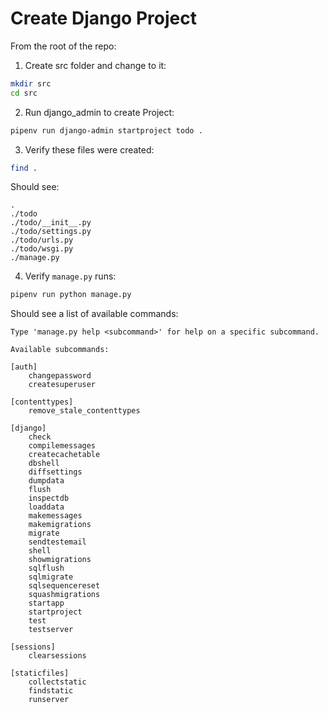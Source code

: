 # Create Django Project

From the root of the repo:

1. Create src folder and change to it:
```bash
mkdir src
cd src
```

2. Run django_admin to create Project:
```bash
pipenv run django-admin startproject todo .
```

3. Verify these files were created:
```bash
find .
```
Should see:
```text
.
./todo
./todo/__init__.py
./todo/settings.py
./todo/urls.py
./todo/wsgi.py
./manage.py
```

4. Verify `manage.py` runs:
```bash
pipenv run python manage.py
```
Should see a list of available commands:
```text
Type 'manage.py help <subcommand>' for help on a specific subcommand.

Available subcommands:

[auth]
    changepassword
    createsuperuser

[contenttypes]
    remove_stale_contenttypes

[django]
    check
    compilemessages
    createcachetable
    dbshell
    diffsettings
    dumpdata
    flush
    inspectdb
    loaddata
    makemessages
    makemigrations
    migrate
    sendtestemail
    shell
    showmigrations
    sqlflush
    sqlmigrate
    sqlsequencereset
    squashmigrations
    startapp
    startproject
    test
    testserver

[sessions]
    clearsessions

[staticfiles]
    collectstatic
    findstatic
    runserver
```
